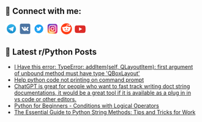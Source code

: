 ## 🔎 Connect with me:
[<img src="https://github.com/bullbesh/bullbesh/blob/main/images/Telegram.png" width="32" height="32" />](https://t.me/bullbesh)
[<img src="https://github.com/bullbesh/bullbesh/blob/main/images/VK.png" width="32" height="32" />](https://vk.com/bullbesh)
[<img src="https://github.com/bullbesh/bullbesh/blob/main/images/Twitter.png" width="32" height="32" />](https://twitter.com/bullbesh1)
[<img src="https://github.com/bullbesh/bullbesh/blob/main/images/Instagram.png" width="32" height="32" />](https://www.instagram.com/bullbesh)
[<img src="https://github.com/bullbesh/bullbesh/blob/main/images/Reddit.png" width="32" height="32" />](https://www.reddit.com/user/bullbesh)
[<img src="https://github.com/bullbesh/bullbesh/blob/main/images/YouTube.png" width="32" height="32" />](https://www.youtube.com/channel/UCtfjRs6uzgq5mfm8S06WTcg)

## 📕 Latest r/Python Posts
<!-- BLOG-POST-LIST:START -->
- [I Have this error: TypeError: addItem&lpar;self, QLayoutItem&rpar;: first argument of unbound method must have type &#39;QBoxLayout&#39;](https://www.reddit.com/r/Python/comments/zinifs/i_have_this_error_typeerror_additemself/)
- [Help python code not printing on command prompt](https://www.reddit.com/r/Python/comments/zim8bw/help_python_code_not_printing_on_command_prompt/)
- [ChatGPT is great for people who want to fast track writing doct string documentations, it would be a great tool if it is available as a plug in in vs code or other editors.](https://www.reddit.com/r/Python/comments/zilz62/chatgpt_is_great_for_people_who_want_to_fast/)
- [Python for Beginners - Conditions with Logical Operators](https://www.reddit.com/r/Python/comments/zigd5j/python_for_beginners_conditions_with_logical/)
- [The Essential Guide to Python String Methods: Tips and Tricks for Work](https://www.reddit.com/r/Python/comments/zif3f8/the_essential_guide_to_python_string_methods_tips/)
<!-- BLOG-POST-LIST:END -->
